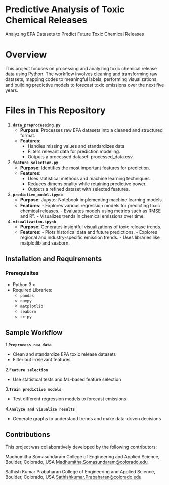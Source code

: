 # Predictive Analysis of Toxic Chemical Releases
Analyzing EPA Datasets to Predict Future Toxic Chemical Releases

# Overview
This project focuses on processing and analyzing toxic chemical release data using Python. The workflow involves cleaning and transforming raw datasets, mapping codes to meaningful labels, performing visualizations, and building predictive models to forecast toxic emissions over the next five years.

# Files in This Repository
1. **`data_preprocessing.py`**
    - **Purpose**: Processes raw EPA datasets into a cleaned and structured format.
    - **Features**:
      - Handles missing values and standardizes data.
      - Filters relevant data for prediction modeling.
      - Outputs a processed dataset: processed_data.csv.
2. **`feature_selection.py`**
    - **Purpose**: Identifies the most important features for prediction.
    - **Features**:
      - Uses statistical methods and machine learning techniques.
      - Reduces dimensionality while retaining predictive power.
      - Outputs a refined dataset with selected features.
3. **`predictive_model.ipynb`**
     - **Purpose**: Jupyter Notebook implementing machine learning models.
     - **Features**:
           - Explores various regression models for predicting toxic chemical releases.
           - Evaluates models using metrics such as RMSE and R².
           - Visualizes trends in chemical emissions over time.
4. **`visualization.ipynb`**
    - **Purpose**: Generates insightful visualizations of toxic release trends.
    - **Features**:
          - Plots historical data and future predictions.
          - Explores regional and industry-specific emission trends.
          - Uses libraries like matplotlib and seaborn.
      
## Installation and Requirements

### Prerequisites
- Python 3.x
- Required Libraries:
  - `pandas`
  - `numpy`
  - `matplotlib`
  - `seaborn`
  - `scipy`

## Sample Workflow
1.**`Preprocess raw data`**

  - Clean and standardize EPA toxic release datasets
  - Filter out irrelevant features
  
2.**`Feature selection`**

  - Use statistical tests and ML-based feature selection
  
3.**`Train predictive models`**

  - Test different regression models to forecast emissions
  
4.**`Analyze and visualize results`**

  - Generate graphs to understand trends and make data-driven decisions

## Contributions

This project was collaboratively developed by the following contributors:

Madhumitha Somasundaram
College of Engineering and Applied Science, Boulder, Colorado, USA
Madhumitha.Somasundaram@colorado.edu

Sathish Kumar Prabaharan
College of Engineering and Applied Science, Boulder, Colorado, USA
Sathishkumar.Prabaharan@colorado.edu
